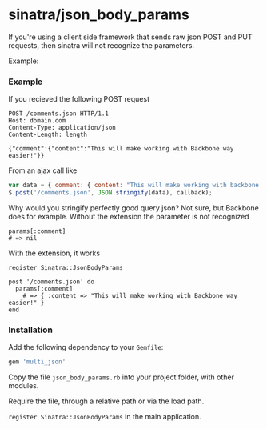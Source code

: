# sinatra/json_body_params

If you're using a client side framework that sends raw json POST and PUT requests, then sinatra will not recognize the parameters.

Example:

### Example

If you recieved the following POST request

```
POST /comments.json HTTP/1.1
Host: domain.com
Content-Type: application/json
Content-Length: length

{"comment":{"content":"This will make working with Backbone way easier!"}}
```

From an ajax call like

```javascript
var data = { comment: { content: "This will make working with backbone way easier!" } };
$.post('/comments.json', JSON.stringify(data), callback);
```

Why would you stringify perfectly good query json? Not sure, but Backbone does for example. Without the extension the parameter is not recognized

```
params[:comment]
# => nil
``` 

With the extension, it works

```
register Sinatra::JsonBodyParams

post '/comments.json' do
  params[:comment]
	# => { :content => "This will make working with Backbone way easier!" }
end
```

### Installation

Add the following dependency to your `Gemfile`:

```ruby
gem 'multi_json'
```

Copy the file `json_body_params.rb` into your project folder, with other modules.

Require the file, through a relative path or via the load path.

`register Sinatra::JsonBodyParams` in the main application.
